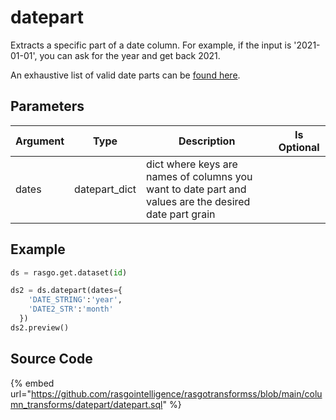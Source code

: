 

# datepart

Extracts a specific part of a date column. For example, if the input is '2021-01-01', you can ask for the year and get back 2021.

An exhaustive list of valid date parts can be [found here](https://docs.snowflake.com/en/sql-reference/functions-date-time.html#label-supported-date-time-parts).


## Parameters

| Argument |     Type      |                                              Description                                              | Is Optional |
| -------- | ------------- | ----------------------------------------------------------------------------------------------------- | ----------- |
| dates    | datepart_dict | dict where keys are names of columns you want to date part and values are the desired date part grain |             |


## Example

```python
ds = rasgo.get.dataset(id)

ds2 = ds.datepart(dates={
    'DATE_STRING':'year',
    'DATE2_STR':'month'
  })
ds2.preview()
```

## Source Code

{% embed url="https://github.com/rasgointelligence/rasgotransformss/blob/main/column_transforms/datepart/datepart.sql" %}

